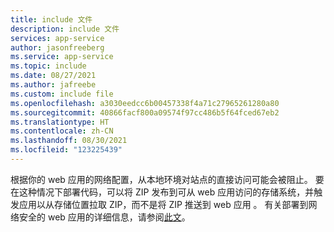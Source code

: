 ```yaml
---
title: include 文件
description: include 文件
services: app-service
author: jasonfreeberg
ms.service: app-service
ms.topic: include
ms.date: 08/27/2021
ms.author: jafreebe
ms.custom: include file
ms.openlocfilehash: a3030eedcc6b00457338f4a71c27965261280a80
ms.sourcegitcommit: 40866facf800a09574f97cc486b5f64fced67eb2
ms.translationtype: HT
ms.contentlocale: zh-CN
ms.lasthandoff: 08/30/2021
ms.locfileid: "123225439"
---
```

根据你的 web 应用的网络配置，从本地环境对站点的直接访问可能会被阻止。 要在这种情况下部署代码，可以将 ZIP 发布到可从 web 应用访问的存储系统，并触发应用以从存储位置拉取 ZIP，而不是将 ZIP 推送到 web 应用 。 有关部署到网络安全的 web 应用的详细信息，请参阅[此文](https://azure.github.io/AppService/2021/03/01/deploying-to-network-secured-sites-2.html)。 
